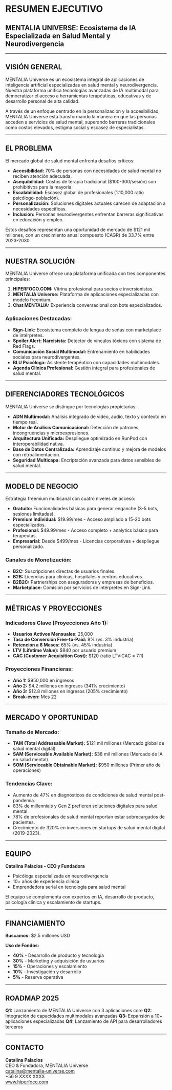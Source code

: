 # RESUMEN EJECUTIVO
## MENTALIA UNIVERSE: Ecosistema de IA Especializada en Salud Mental y Neurodivergencia

---

## VISIÓN GENERAL

MENTALIA Universe es un ecosistema integral de aplicaciones de inteligencia artificial especializadas en salud mental y neurodivergencia. Nuestra plataforma unifica tecnologías avanzadas de IA multimodal para democratizar el acceso a herramientas terapéuticas, educativas y de desarrollo personal de alta calidad.

A través de un enfoque centrado en la personalización y la accesibilidad, MENTALIA Universe está transformando la manera en que las personas acceden a servicios de salud mental, superando barreras tradicionales como costos elevados, estigma social y escasez de especialistas.

---

## EL PROBLEMA

El mercado global de salud mental enfrenta desafíos críticos:

* **Accesibilidad:** 70% de personas con necesidades de salud mental no reciben atención adecuada.
* **Asequibilidad:** Costos de terapia tradicional ($100-300/sesión) son prohibitivos para la mayoría.
* **Escalabilidad:** Escasez global de profesionales (1:10,000 ratio psicólogo-población).
* **Personalización:** Soluciones digitales actuales carecen de adaptación a necesidades específicas.
* **Inclusión:** Personas neurodivergentes enfrentan barreras significativas en educación y empleo.

Estos desafíos representan una oportunidad de mercado de $121 mil millones, con un crecimiento anual compuesto (CAGR) de 33.7% entre 2023-2030.

---

## NUESTRA SOLUCIÓN

MENTALIA Universe ofrece una plataforma unificada con tres componentes principales:

1. **HIPERFOCO.COM:** Vitrina profesional para socios e inversionistas.
2. **MENTALIA Universe:** Plataforma de aplicaciones especializadas con modelo freemium.
3. **Chat MENTALIA:** Experiencia conversacional con bots especializados.

### Aplicaciones Destacadas:

* **Sign-Link:** Ecosistema completo de lengua de señas con marketplace de intérpretes.
* **Spoiler Alert: Narcisista:** Detector de vínculos tóxicos con sistema de Red Flags.
* **Comunicación Social Multimodal:** Entrenamiento en habilidades sociales para neurodivergentes.
* **BLU Psicóloga:** Asistente terapéutico con capacidades multimodales.
* **Agenda Clínica Profesional:** Gestión integral para profesionales de salud mental.

---

## DIFERENCIADORES TECNOLÓGICOS

MENTALIA Universe se distingue por tecnologías propietarias:

* **ADN Multimodal:** Análisis integrado de video, audio, texto y contexto en tiempo real.
* **Motor de Análisis Comunicacional:** Detección de patrones, incongruencias y microexpresiones.
* **Arquitectura Unificada:** Despliegue optimizado en RunPod con interoperabilidad nativa.
* **Base de Datos Centralizada:** Aprendizaje continuo y mejora de modelos con retroalimentación.
* **Seguridad Multicapa:** Encriptación avanzada para datos sensibles de salud mental.

---

## MODELO DE NEGOCIO

Estrategia freemium multicanal con cuatro niveles de acceso:

* **Gratuito:** Funcionalidades básicas para generar enganche (3-5 bots, sesiones limitadas).
* **Premium Individual:** $19.99/mes - Acceso ampliado a 15-20 bots especializados.
* **Profesional:** $49.99/mes - Acceso completo + analytics básico para terapeutas.
* **Empresarial:** Desde $499/mes - Licencias corporativas + despliegue personalizado.

### Canales de Monetización:

* **B2C:** Suscripciones directas de usuarios finales.
* **B2B:** Licencias para clínicas, hospitales y centros educativos.
* **B2B2C:** Partnerships con aseguradoras y empresas de beneficios.
* **Marketplace:** Comisión por servicios de intérpretes en Sign-Link.

---

## MÉTRICAS Y PROYECCIONES

### Indicadores Clave (Proyecciones Año 1):

* **Usuarios Activos Mensuales:** 25,000
* **Tasa de Conversión Free-to-Paid:** 8% (vs. 3% industria)
* **Retención a 6 Meses:** 65% (vs. 45% industria)
* **LTV (Lifetime Value):** $840 por usuario premium
* **CAC (Customer Acquisition Cost):** $120 (ratio LTV:CAC = 7:1)

### Proyecciones Financieras:

* **Año 1:** $950,000 en ingresos
* **Año 2:** $4.2 millones en ingresos (341% crecimiento)
* **Año 3:** $12.8 millones en ingresos (205% crecimiento)
* **Break-even:** Mes 22

---

## MERCADO Y OPORTUNIDAD

### Tamaño de Mercado:

* **TAM (Total Addressable Market):** $121 mil millones (Mercado global de salud mental digital)
* **SAM (Serviceable Available Market):** $38 mil millones (Mercado de IA en salud mental)
* **SOM (Serviceable Obtainable Market):** $950 millones (Primer año de operaciones)

### Tendencias Clave:

* Aumento de 47% en diagnósticos de condiciones de salud mental post-pandemia.
* 83% de millennials y Gen Z prefieren soluciones digitales para salud mental.
* 78% de profesionales de salud mental reportan estar sobrecargados de pacientes.
* Crecimiento de 320% en inversiones en startups de salud mental digital (2019-2023).

---

## EQUIPO

**Catalina Palacios - CEO y Fundadora**
* Psicóloga especializada en neurodivergencia
* 10+ años de experiencia clínica
* Emprendedora serial en tecnología para salud mental

El equipo se complementa con expertos en IA, desarrollo de producto, psicología clínica y escalamiento de startups.

---

## FINANCIAMIENTO

**Buscamos:** $2.5 millones USD

**Uso de Fondos:**
* **40%** - Desarrollo de producto y tecnología
* **30%** - Marketing y adquisición de usuarios
* **15%** - Operaciones y escalamiento
* **10%** - Investigación y desarrollo
* **5%** - Reserva operativa

---

## ROADMAP 2025

**Q1:** Lanzamiento de MENTALIA Universe con 3 aplicaciones core
**Q2:** Integración de capacidades multimodales avanzadas
**Q3:** Expansión a 10+ aplicaciones especializadas
**Q4:** Lanzamiento de API para desarrolladores terceros

---

## CONTACTO

**Catalina Palacios**  
CEO & Fundadora, MENTALIA Universe  
catalina@mentalia-universe.com  
+56 9 XXXX XXXX  
www.hiperfoco.com


